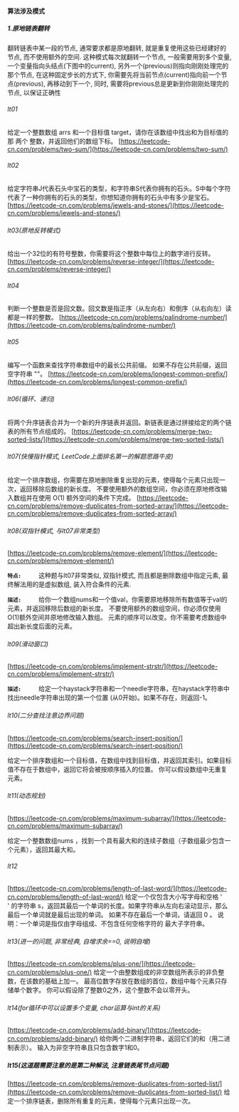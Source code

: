 #### 算法涉及模式
##### 1.原地链表翻转
翻转链表中某一段的节点, 通常要求都是原地翻转, 就是重复使用这些已经建好的节点, 而不使用额外的空间.
这种模式每次就翻转一个节点, 一般需要用到多个变量, 一个变量指向头结点(下图中的current), 另外一个(previous)则指向刚刚处理完的那个节点, 
在这种固定步长的方式下, 你需要先将当前节点(current)指向前一个节点(previous), 再移动到下一个, 同时, 需要将previous总是更新到你刚刚处理完的节点, 以保证正确性



###### lt01
给定一个整数数组 arrs 和一个目标值 target，请你在该数组中找出和为目标值的那 两个 整数，并返回他们的数组下标。
[https://leetcode-cn.com/problems/two-sum/](https://leetcode-cn.com/problems/two-sum/)

###### lt02
给定字符串J代表石头中宝石的类型，和字符串S代表你拥有的石头。S中每个字符代表了一种你拥有的石头的类型，你想知道你拥有的石头中有多少是宝石。
[https://leetcode-cn.com/problems/jewels-and-stones/](https://leetcode-cn.com/problems/jewels-and-stones/)

###### lt03(原地反转模式)
给出一个32位的有符号整数，你需要将这个整数中每位上的数字进行反转。
[https://leetcode-cn.com/problems/reverse-integer/](https://leetcode-cn.com/problems/reverse-integer/)

###### lt04
判断一个整数是否是回文数。回文数是指正序（从左向右）和倒序（从右向左）读都是一样的整数。
[https://leetcode-cn.com/problems/palindrome-number/](https://leetcode-cn.com/problems/palindrome-number/)

###### lt05
编写一个函数来查找字符串数组中的最长公共前缀。
如果不存在公共前缀，返回空字符串 ""。
[https://leetcode-cn.com/problems/longest-common-prefix/](https://leetcode-cn.com/problems/longest-common-prefix/)

###### lt06(循环、递归)
将两个升序链表合并为一个新的升序链表并返回。新链表是通过拼接给定的两个链表的所有节点组成的。 
[https://leetcode-cn.com/problems/merge-two-sorted-lists/](https://leetcode-cn.com/problems/merge-two-sorted-lists/)

###### lt07(快慢指针模式, LeetCode上面排名第一的解题思路牛皮)
给定一个排序数组，你需要在原地删除重复出现的元素，使得每个元素只出现一次，返回移除后数组的新长度。
不要使用额外的数组空间，你必须在原地修改输入数组并在使用 O(1) 额外空间的条件下完成。
[https://leetcode-cn.com/problems/remove-duplicates-from-sorted-array/](https://leetcode-cn.com/problems/remove-duplicates-from-sorted-array/)

###### lt08(双指针模式, 与lt07非常类型)
[https://leetcode-cn.com/problems/remove-element/](https://leetcode-cn.com/problems/remove-element/)

**`特点: `** 
&emsp;&emsp;这种题与lt07非常类似, 双指针模式, 而且都是删除数组中指定元素, 最终解法用的是虚拟数组, 装入符合条件的元素.

**`描述: `** 
&emsp;&emsp;给你一个数组nums和一个值val，你需要原地移除所有数值等于val的元素，并返回移除后数组的新长度。
不要使用额外的数组空间，你必须仅使用O(1)额外空间并原地修改输入数组。
元素的顺序可以改变。你不需要考虑数组中超出新长度后面的元素。


###### lt09(滑动窗口)
[https://leetcode-cn.com/problems/implement-strstr/](https://leetcode-cn.com/problems/implement-strstr/)

**`描述: `** 
&emsp;&emsp;给定一个haystack字符串和一个needle字符串，在haystack字符串中找出needle字符串出现的第一个位置 (从0开始)。如果不存在，则返回-1。

###### lt10(二分查找注意边界问题)
[https://leetcode-cn.com/problems/search-insert-position/](https://leetcode-cn.com/problems/search-insert-position/)

给定一个排序数组和一个目标值，在数组中找到目标值，并返回其索引。如果目标值不存在于数组中，返回它将会被按顺序插入的位置。
你可以假设数组中无重复元素。

###### lt11(动态规划)
[https://leetcode-cn.com/problems/maximum-subarray/](https://leetcode-cn.com/problems/maximum-subarray/)

给定一个整数数组nums ，找到一个具有最大和的连续子数组（子数组最少包含一个元素），返回其最大和。

###### lt12
[https://leetcode-cn.com/problems/length-of-last-word/](https://leetcode-cn.com/problems/length-of-last-word/)
给定一个仅包含大小写字母和空格 ' ' 的字符串 s，返回其最后一个单词的长度。如果字符串从左向右滚动显示，那么最后一个单词就是最后出现的单词。
如果不存在最后一个单词，请返回 0 。
说明：一个单词是指仅由字母组成、不包含任何空格字符的 最大子字符串。

###### lt13(进一的问题, 非常经典, 自增求余==0, 说明自增)
[https://leetcode-cn.com/problems/plus-one/](https://leetcode-cn.com/problems/plus-one/)
给定一个由整数组成的非空数组所表示的非负整数，在该数的基础上加一。
最高位数字存放在数组的首位，数组中每个元素只存储单个数字。
你可以假设除了整数0之外，这个整数不会以零开头。

###### lt14(for循环中可以设置多个变量, char运算与int的关系)
[https://leetcode-cn.com/problems/add-binary/](https://leetcode-cn.com/problems/add-binary/)
给你两个二进制字符串，返回它们的和（用二进制表示）。
输入为非空字符串且只包含数字1和0。

##### lt15(这道题需要注意的是第二种解法, 注意链表尾节点问题)
[https://leetcode-cn.com/problems/remove-duplicates-from-sorted-list/](https://leetcode-cn.com/problems/remove-duplicates-from-sorted-list/)
给定一个排序链表，删除所有重复的元素，使得每个元素只出现一次。





